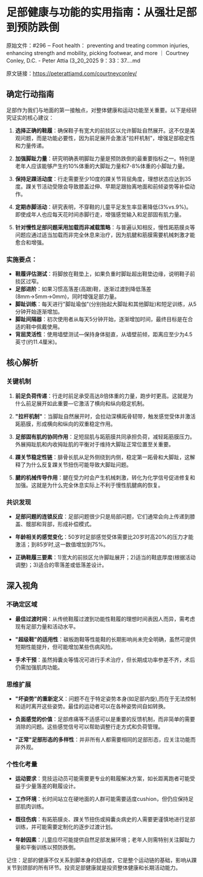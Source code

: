 # 足部健康与功能的实用指南：从强壮足部到预防跌倒

原始文件：#296 ‒ Foot health： preventing and treating common injuries, enhancing strength and mobility, picking footwear, and more ｜ Courtney Conley, D.C. - Peter Attia (3_20_2025 9：33：37….md

原文链接：https://peterattiamd.com/courtneyconley/

## 确定行动指南

足部作为我们与地面的第一接触点，对整体健康和运动功能至关重要。以下是经研究证实的核心建议：

1. **选择正确的鞋履**：确保鞋子有宽大的前掞区以允许脚趾自然展开。这不仅是美观问题，而是功能必要性，因为前足展开会激活"拉杆机制"，增强足部稳定性和力量传递。

2. **加强脚趾力量**：研究明确表明脚趾力量是预防跌倒的最重要指标之一。特别是老年人应该能够产生约10%体重的大脚趾力量和7-8%体重的小脚趾力量。

3. **保持足踝活动度**：行走需要至少10度的踝关节背屈角度，理想状态应达到35度。踝关节活动受限会导致膝盖过伸、早期足跟抬离地面和前倾姿势等补偿动作。

4. **定期赤脚活动**：研究表明，不穿鞋的儿童平足发生率显著降低(3%vs.9%)。即使成年人也应每天花时间赤脚行走，增强感觉输入和足部固有肌力量。

5. **针对慢性足部问题采用加载而非减载策略**：与普遍认知相反，慢性跖筋膜炎等问题应通过适当加载而非完全休息来治疗，因为肌腱和筋膜需要机械刺激才能愈合和增强。

### 实施要点：

- **鞋履评估测试**：将脚放在鞋垫上，如果负重时脚趾超出鞋垫边缘，说明鞋子前掞区过窄。
- **足部进阶**：如果习惯高落差(高跟)鞋，逐渐过渡到降低落差(8mm→5mm→0mm)，同时增强足部力量。
- **脚趾训练**：每天进行"脚趾瑜伽"(分别抬起大脚趾和其他脚趾)和短足训练，从5分钟开始逐渐增加。
- **脚趾间隔器**：初次使用者从每天5分钟开始，逐渐增加时间，最终目标是在合适的鞋中佩戴使用。
- **背屈灵活性**：使用墙壁测试—保持身体挺直，从墙壁前倾，距离应至少为4.5英寸(约11.4厘米)。

## 核心解析

### 关键机制

1. **前足负荷传递**：行走时前足承受高达8倍体重的力量，跑步时更高。这就是为什么前足展开如此重要—它激活了横向和纵向稳定机制。

2. **"拉杆机制"**：当脚趾自然展开时，会拉动深横跖骨韧带，触发感觉受体并激活跖筋膜，形成横向和纵向的双重稳定作用。

3. **足部固有肌的协同作用**：足短屈肌与跖筋膜共同承担负荷，减轻跖筋膜压力。外展拇趾肌和内收拇趾肌的平衡对于维持大脚趾正常位置至关重要。

4. **踝关节稳定性链**：腓骨长肌从足外侧绕到内侧，稳定第一跖骨和大脚趾，这解释了为什么反复踝关节扭伤可能导致大脚趾问题。

5. **腱的机械传导作用**：腱在受力时会产生机械刺激，转化为化学信号促进修复和加强。这就是为什么完全休息实际上不利于慢性肌腱病的恢复。

### 共识发现

- **足部问题的连锁反应**：足部问题很少只是局部问题，它们通常会向上传递到膝盖、髋部和背部，形成补偿模式。

- **年龄相关的感觉变化**：50岁时足部感觉受体需要比20岁时高20%的压力才能激活；到85岁时,这一数值增加到75%。

- **正确鞋履三要素**：1)宽大的前掞区允许脚趾展开；2)适当的鞋底厚度(根据活动调整)；3)适合的零落差或低落差设计。

## 深入视角

### 不确定区域

- **最佳过渡时间**：从传统鞋履过渡到功能性鞋履的理想时间表因人而异，需考虑现有足部力量和活动水平。

- **"超级鞋"的适用性**：碳板跑鞋等性能鞋的长期影响尚未完全明确，虽然可提供短期性能提升，但可能增加某些伤病风险。

- **手术干预**：虽然拇囊炎等情况可进行手术治疗，但长期成功率参差不齐，术后仍需加强肌肉功能。

### 思维扩展

- **"坏姿势"的重新定义**：问题不在于特定姿势本身(如足部内旋),而在于无法控制和适时离开这些姿势。最佳的运动者可以在各种姿势间自如转换。

- **负面感觉的价值**：足部疼痛等不适感可以是重要的反馈机制，而非简单的需要消除的问题。这些感觉信号可以帮助调整行走方式和负荷管理。

- **"正常"足部形态的多样性**：并非所有人都需要相同的足部形态，应关注功能而非外观。

### 个性化考量

- **运动要求**：竞技运动员可能需要更专业的鞋履解决方案，如长距离跑者可能受益于少量落差的鞋履设计。

- **工作环境**：长时间站立在硬地面的人群可能需要适度cushion，但仍应保持足部肌肉训练。

- **既往伤病**：有跖筋膜炎、踝关节扭伤或拇囊炎病史的人需要更谨慎地进行足部训练，并可能需要定制化的逐步过渡计划。

- **年龄因素**：儿童应尽可能提供自然足部发展环境；老年人则需特别关注脚趾力量和平衡训练以预防跌倒。

记住：足部的健康不仅关系到脚本身的舒适度，它是整个运动链的基础，影响从踝关节到颈部的所有环节。投资足部健康就是投资整体健康和长期活动能力。